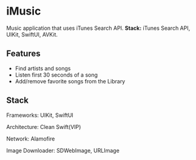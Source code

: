 # iMusic


Music application that uses iTunes Search API. 
**Stack:** iTunes Search API, UIKit, SwiftUI, AVKit.

## Features

- Find artists and songs
- Listen first 30 seconds of a song
- Add/remove favorite songs from the Library

## Stack
Frameworks: UIKit, SwiftUI 

Architecture: Clean Swift(VIP)

Network: Alamofire

Image Downloader: SDWebImage, URLImage

